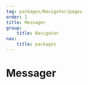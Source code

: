 ```yaml
---
tag: packages/Navigator/pages
order: 1
title: Messager
group:
    title: Navigator
nav:
    title: packages
---
```


# Messager
